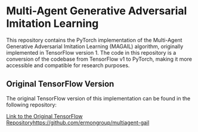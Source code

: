 # Multi-Agent Generative Adversarial Imitation Learning

This repository contains the PyTorch implementation of the Multi-Agent Generative Adversarial Imitation Learning (MAGAIL) algorithm,
originally implemented in TensorFlow version 1. The code in this repository is a conversion of the codebase from TensorFlow v1 to PyTorch, making it more accessible and compatible for research purposes.


## Original TensorFlow Version
The original TensorFlow version of this implementation can be found in the following repository:

[Link to the Original TensorFlow Repository](https://github.com/ermongroup/multiagent-gail)https://github.com/ermongroup/multiagent-gail
